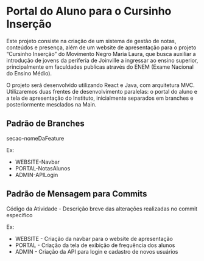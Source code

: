 # Portal do Aluno para o Cursinho Inserção
Este projeto consiste na criação de um sistema de gestão de notas, conteúdos e presença, além de um website de apresentação para o projeto “Cursinho Inserção” do Movimento Negro Maria Laura, que busca auxiliar a introdução de jovens da periferia de Joinville a ingressar ao ensino superior, principalmente em faculdades publicas através do ENEM (Exame Nacional do Ensino Médio).

O projeto será desenvolvido utilizando React e Java, com arquitetura MVC. Utilizaremos duas frentes de desenvolvimento paralelas: o portal do aluno e a tela de apresentação do Instituto, inicialmente separados em branches e posteriormente mesclados na Main.

## Padrão de Branches
secao-nomeDaFeature

Ex:
- WEBSITE-Navbar
- PORTAL-NotasAlunos
- ADMIN-APILogin

## Padrão de Mensagem para Commits
Código da Atividade - Descrição breve das alterações realizadas no commit especifico

Ex:
- WEBSITE - Criação da navbar para o website de apresentação
- PORTAL - Criação da tela de exibição de frequência dos alunos
- ADMIN - Criação da API para login e cadastro de novos usuários

